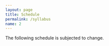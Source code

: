 ```yaml
---
layout: page
title: Schedule
permalink: /syllabus
name: 2
---
```

The following schedule is subjected to change.

